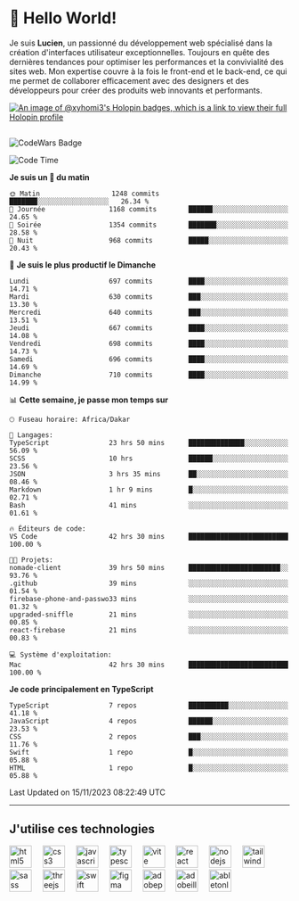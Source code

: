 # 👋 Hello World!

Je suis **Lucien**, un passionné du développement web spécialisé dans la création d'interfaces utilisateur exceptionnelles. Toujours en quête des dernières tendances pour optimiser les performances et la convivialité des sites web. Mon expertise couvre à la fois le front-end et le back-end, ce qui me permet de collaborer efficacement avec des designers et des développeurs pour créer des produits web innovants et performants.

[![An image of @xyhomi3's Holopin badges, which is a link to view their full Holopin profile](https://holopin.me/xyhomi3)](https://holopin.io/@xyhomi3)

##

![CodeWars Badge](https://www.codewars.com/users/xyhomi3/badges/small)

<!--START_SECTION:waka-->
![Code Time](http://img.shields.io/badge/Code%20Time-246%20hrs%2058%20mins-blue)

**Je suis un 🐤 du matin** 

```text
🌞 Matin                  1248 commits        ███████░░░░░░░░░░░░░░░░░░   26.34 % 
🌆 Journée                1168 commits        ██████░░░░░░░░░░░░░░░░░░░   24.65 % 
🌃 Soirée                 1354 commits        ███████░░░░░░░░░░░░░░░░░░   28.58 % 
🌙 Nuit                   968 commits         █████░░░░░░░░░░░░░░░░░░░░   20.43 % 
```
📅 **Je suis le plus productif le Dimanche** 

```text
Lundi                    697 commits         ████░░░░░░░░░░░░░░░░░░░░░   14.71 % 
Mardi                    630 commits         ███░░░░░░░░░░░░░░░░░░░░░░   13.30 % 
Mercredi                 640 commits         ███░░░░░░░░░░░░░░░░░░░░░░   13.51 % 
Jeudi                    667 commits         ████░░░░░░░░░░░░░░░░░░░░░   14.08 % 
Vendredi                 698 commits         ████░░░░░░░░░░░░░░░░░░░░░   14.73 % 
Samedi                   696 commits         ████░░░░░░░░░░░░░░░░░░░░░   14.69 % 
Dimanche                 710 commits         ████░░░░░░░░░░░░░░░░░░░░░   14.99 % 
```


📊 **Cette semaine, je passe mon temps sur** 

```text
🕑︎ Fuseau horaire: Africa/Dakar

💬 Langages: 
TypeScript               23 hrs 50 mins      ██████████████░░░░░░░░░░░   56.09 % 
SCSS                     10 hrs              ██████░░░░░░░░░░░░░░░░░░░   23.56 % 
JSON                     3 hrs 35 mins       ██░░░░░░░░░░░░░░░░░░░░░░░   08.46 % 
Markdown                 1 hr 9 mins         █░░░░░░░░░░░░░░░░░░░░░░░░   02.71 % 
Bash                     41 mins             ░░░░░░░░░░░░░░░░░░░░░░░░░   01.61 % 

🔥 Éditeurs de code: 
VS Code                  42 hrs 30 mins      █████████████████████████   100.00 % 

🐱‍💻 Projets: 
nomade-client            39 hrs 50 mins      ███████████████████████░░   93.76 % 
.github                  39 mins             ░░░░░░░░░░░░░░░░░░░░░░░░░   01.54 % 
firebase-phone-and-passwo33 mins             ░░░░░░░░░░░░░░░░░░░░░░░░░   01.32 % 
upgraded-sniffle         21 mins             ░░░░░░░░░░░░░░░░░░░░░░░░░   00.85 % 
react-firebase           21 mins             ░░░░░░░░░░░░░░░░░░░░░░░░░   00.83 % 

💻 Système d'exploitation: 
Mac                      42 hrs 30 mins      █████████████████████████   100.00 % 
```

**Je code principalement en TypeScript** 

```text
TypeScript               7 repos             ██████████░░░░░░░░░░░░░░░   41.18 % 
JavaScript               4 repos             ██████░░░░░░░░░░░░░░░░░░░   23.53 % 
CSS                      2 repos             ███░░░░░░░░░░░░░░░░░░░░░░   11.76 % 
Swift                    1 repo              █░░░░░░░░░░░░░░░░░░░░░░░░   05.88 % 
HTML                     1 repo              █░░░░░░░░░░░░░░░░░░░░░░░░   05.88 % 
```




 Last Updated on 15/11/2023 08:22:49 UTC
<!--END_SECTION:waka-->
---

## J'utilise ces technologies

<div align="left">
  <img src="https://skillicons.dev/icons?i=html" height="40" alt="html5 logo"  />
  <img width="12" />
  <img src="https://skillicons.dev/icons?i=css" height="40" alt="css3 logo"  />
  <img width="12" />
  <img src="https://skillicons.dev/icons?i=js" height="40" alt="javascript logo"  />
  <img width="12" />
  <img src="https://skillicons.dev/icons?i=ts" height="40" alt="typescript logo"  />
  <img width="12" />
  <img src="https://skillicons.dev/icons?i=vite" height="40" alt="vite logo"  />
  <img width="12" />
  <img src="https://skillicons.dev/icons?i=react" height="40" alt="react logo"  />
  <img width="12" />
  <img src="https://cdn.jsdelivr.net/gh/devicons/devicon/icons/nodejs/nodejs-original.svg" height="40" alt="nodejs logo"  />
  <img width="12" />
  <img src="https://skillicons.dev/icons?i=tailwind" height="40" alt="tailwindcss logo"  />
  <img width="12" />
  <img src="https://skillicons.dev/icons?i=sass" height="40" alt="sass logo"  />
  <img width="12" />
  <img src="https://skillicons.dev/icons?i=threejs" height="40" alt="threejs logo"  />
  <img width="12" />
  <img src="https://skillicons.dev/icons?i=swift" height="40" alt="swift logo"  />
  <img width="12" />
  <img src="https://skillicons.dev/icons?i=figma" height="40" alt="figma logo"  />
  <img width="12" />
  <img src="https://skillicons.dev/icons?i=ps" height="40" alt="adobephotoshop logo"  />
  <img width="12" />
  <img src="https://skillicons.dev/icons?i=ai" height="40" alt="adobeillustrator logo"  />
  <img width="12" />
  <img src="https://skillicons.dev/icons?i=ableton" height="40" alt="abletonlive logo"  />
</div>



